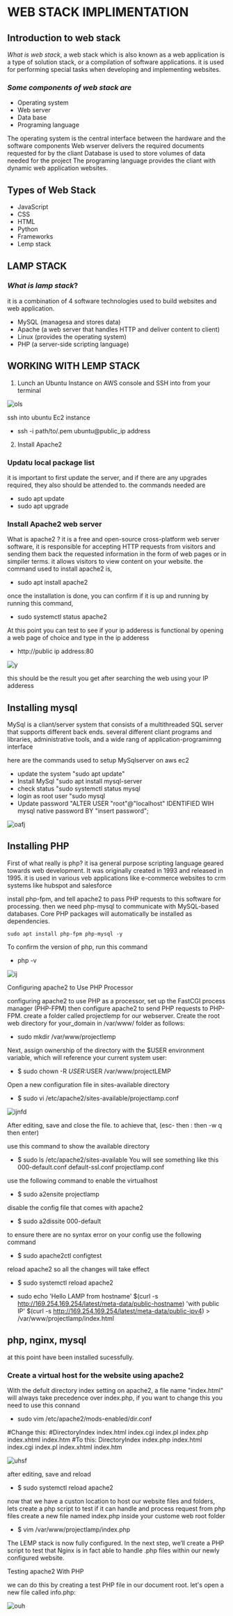 # WEB STACK IMPLIMENTATION

## Introduction to web stack

*What is web stack*, a web stack which is also known as a web application is a type of solution stack, or a compilation of software applications. it is used for performing special tasks when developing and implementing websites.

### *Some components of web stack are*
   - Operating system
   - Web server
   - Data base
   - Programing language

The operating system is the central interface between the hardware and the software components
Web wserver delivers the required documents requested for by the cliant
Database is used to store volumes of data needed for the project
The programing language provides the cliant with dynamic web application websites.

## Types of Web Stack

   - JavaScript
   - CSS
   - HTML
   - Python
   - Frameworks
   - Lemp stack

   ## LAMP STACK

   ### *What is lamp stack*? 
   it is a combination of 4 software technologies used to build websites and web application.
   - MySQL (managesa and stores data)
   - Apache (a web server that handles HTTP and deliver content to client)
   - Linux (provides the operating system)
   - PHP  (a server-side scripting language)

## WORKING WITH LEMP STACK

1) Lunch an Ubuntu Instance on AWS console and SSH into from your terminal

![ols](images/mintty_xY40ElqG4m.png)

ssh into ubuntu Ec2 instance
   - ssh -i path/to/.pem ubuntu@public_ip address

2)  Install Apache2

### Updatu local package list

it is important to first update the server, and if there are any upgrades required, they also should be attended to. the commands needed are
  - sudo apt update
  - sudo apt upgrade

### Install Apache2 web server

What is apache2 ? it is a free and open-source cross-platform web server software, it is responsible for accepting HTTP requests from visitors and sending them back the requested information in the form of web pages or in simpiler terms. it allows visitors to view content on your website. the command used to install apache2 is,
  - sudo apt install apache2

once the installation is done, you can confirm if it is up and running by running this command,
  - sudo systemctl status apache2

At this point you can test to see if your ip adderess is functional by opening a web page of choice and type in the ip adderess
- http://public ip address:80

![y](images/msedge_bxfQIrEhrg.png)

this should be the result you get after searching the web using your IP adderess

## Installing mysql

 MySql is a cliant/server system that consists of a multithreaded SQL server that supports different back ends. several different cliant programs and libraries, administrative tools, and a wide rang of application-programimng interface

here are the commands used to setup MySqlserver on aws ec2

   - update the system
      "sudo apt update"
   - Install MySql
      "sudo apt install mysql-server
   - check status
      "sudo systemctl status mysql
   - login as root user
      "sudo mysql
   - Update password
      "ALTER USER "root"@"localhost" IDENTIFIED WIH mysql native password BY "insert password";

   ![oafj](images/mintty_Kn69NIZl9O.png)

## Installing PHP

First of what really is php? it isa general purpose scripting language geared towards web development. It was originally created in 1993 and released in 1995. it is used in various veb applications like e-commerce websites to crm systems like hubspot and salesforce

install php-fpm, and tell apache2 to pass PHP requests to this software for processing. then we need php-mysql to communicate with MySQL-based databases. Core PHP packages will automatically be installed as dependencies.

    sudo apt install php-fpm php-mysql -y

To confirm the version of php, run this command
 - php -v

 ![ij](images/mintty_gHupyyzcNi.png)

   Configuring apache2 to Use PHP Processor

configuring apache2 to use PHP as a processor, set up the FastCGI process manager (PHP-FPM) then configure apache2 to send PHP requests to PHP-FPM.
create a folder called projectlemp for our webserver. Create the root web directory for your_domain in /var/www/ folder as follows:
 - sudo mkdir /var/www/projectlemp

Next, assign ownership of the directory with the $USER environment variable, which will reference your current system user:
-  $ sudo chown -R $USER:$USER /var/www/projectLEMP

Open a new configuration file in sites-available directory
- $ sudo vi /etc/apache2/sites-available/projectlamp.conf

![ijnfd](images/mintty_a9lJ5XJVtp.png)

 After editing, save and close the file. to achieve that, (esc- then : then -w q then enter)

use this command to show the available directory
 - $ sudo ls /etc/apache2/sites-available
You will see something like this
000-default.conf  default-ssl.conf  projectlamp.conf

use the following command to enable the virtualhost
 - $ sudo a2ensite projectlamp

disable the config file that comes with apache2
 - $ sudo a2dissite 000-default

to ensure there are no syntax error on your config use the following command
 - $ sudo apache2ctl configtest

reload apache2 so all the changes will take effect
 - $ sudo systemctl reload apache2

 - sudo echo 'Hello LAMP from hostname' $(curl -s http://169.254.169.254/latest/meta-data/public-hostname) 'with public IP' $(curl -s http://169.254.169.254/latest/meta-data/public-ipv4) > /var/www/projectlamp/index.html

## php, nginx, mysql

 at this point have been installed sucessfully.

### Create a virtual host for the website using apache2

With the defult directory index setting on apache2, a file name "index.html" will always take precedence over index.php, if you want to change this you need to use this connand
 - sudo vim /etc/apache2/mods-enabled/dir.conf

<IfModule mod_dir.c>
        #Change this:
        #DirectoryIndex index.html index.cgi index.pl index.php index.xhtml index.htm
        #To this:
        DirectoryIndex index.php index.html index.cgi index.pl index.xhtml index.htm
</IfModule>

![uhsf](images/mintty_KfwiwBM9kP.png)

after editing, save and reload

 - $ sudo systemctl reload apache2

 now that we have a custon location to host our website files and folders, lets create a php script to test if it can handle and process request from php files
 create a new file named index.php inside your custome web root folder
  -  $ vim /var/www/projectlamp/index.php

The LEMP stack is now fully configured. In the next step, we’ll create a PHP script to test that Nginx is in fact able to handle .php files within our newly configured website.

   Testing apache2 With PHP

we can do this by creating a test PHP file in our document root. let's open a new file called info.php:

![ouh](images/msedge_AJWgLaI2fO.png)



